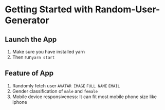 # Getting Started with Random-User-Generator

## Launch the App
1. Make sure you have installed yarn
2. Then run`yarn start`

## Feature of App
1. Randomly fetch user `AVATAR IMAGE` `FULL NAME` `EMAIL`
2. Gender classification of `male` and `female` 
3. Mobile device responsiveness: It can fit most mobile phone size like iphone